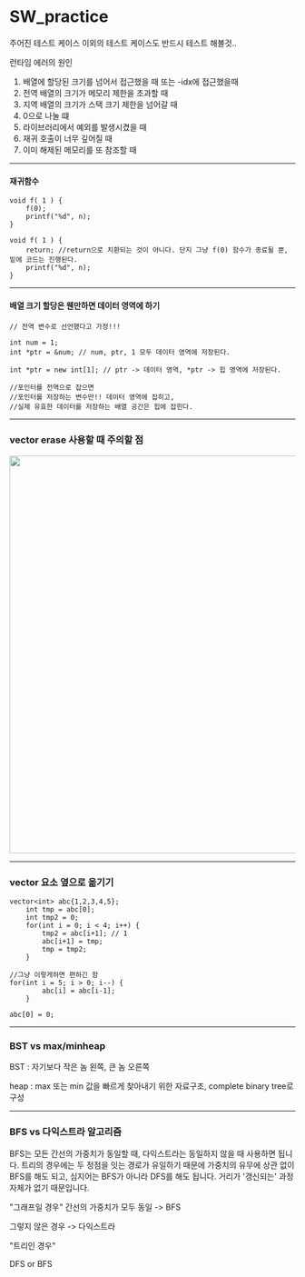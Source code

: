 # SW_practice

주어진 테스트 케이스 이외의 테스트 케이스도 반드시 테스트 해볼것..

런타임 에러의 원인
1. 배열에 할당된 크기를 넘어서 접근했을 때 또는 -idx에 접근했을때
2. 전역 배열의 크기가 메모리 제한을 초과할 때
3. 지역 배열의 크기가 스택 크기 제한을 넘어갈 때
4. 0으로 나눌 떄
5. 라이브러리에서 예외를 발생시켰을 때
6. 재귀 호출이 너무 깊어질 때
7. 이미 해제된 메모리를 또 참조할 때

-------
#### 재귀함수 

```
void f( 1 ) {
	f(0);
	printf("%d", n);
}
```

```
void f( 1 ) {
	return; //return으로 치환되는 것이 아니다. 단지 그냥 f(0) 함수가 종료될 뿐, 밑에 코드는 진행된다.
	printf("%d", n);
}
```

------
#### 배열 크기 할당은 웬만하면 데이터 영역에 하기

```
// 전역 변수로 선언했다고 가정!!!

int num = 1; 
int *ptr = &num; // num, ptr, 1 모두 데이터 영역에 저장된다.

int *ptr = new int[1]; // ptr -> 데이터 영역, *ptr -> 힙 영역에 저장된다.

//포인터를 전역으로 잡으면
//포인터를 저장하는 변수만!! 데이터 영역에 잡히고,
//실제 유효한 데이터를 저장하는 배열 공간은 힙에 잡힌다.
```

-----
### vector erase 사용할 때 주의할 점
<img src="./images/erase.jpeg" width="700" height="700">

------
### vector 요소 옆으로 옮기기 

```
vector<int> abc{1,2,3,4,5};
    int tmp = abc[0];
    int tmp2 = 0;
    for(int i = 0; i < 4; i++) {
        tmp2 = abc[i+1]; // 1
        abc[i+1] = tmp;
        tmp = tmp2;
    }
    
//그냥 이렇게하면 편하긴 함
for(int i = 5; i > 0; i--) {
        abc[i] = abc[i-1];
    }

abc[0] = 0;
```

----
### BST vs max/minheap
BST : 자기보다 작은 놈 왼쪽, 큰 놈 오른쪽

heap : max 또는 min 값을 빠르게 찾아내기 위한 자료구조, complete binary tree로 구성

----
### BFS vs 다익스트라 알고리즘
BFS는 모든 간선의 가중치가 동일할 때, 다익스트라는 동일하지 않을 때 사용하면 됩니다.
트리의 경우에는 두 정점을 잇는 경로가 유일하기 때문에 가중치의 유무에 상관 없이 BFS를 해도 되고, 심지어는 BFS가 아니라 DFS를 해도 됩니다. 거리가 '갱신되는' 과정 자체가 없기 때문입니다.

"그래프일 경우"
간선의 가중치가 모두 동일 -> BFS

그렇지 않은 경우 -> 다익스트라

"트리인 경우"

DFS or BFS
